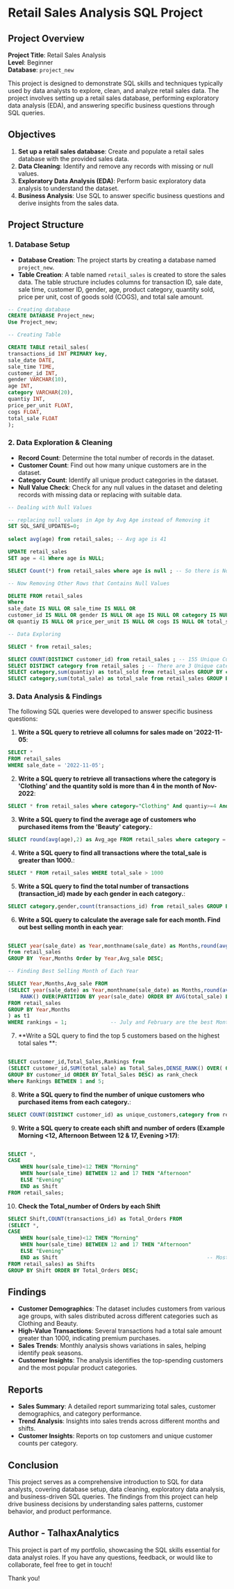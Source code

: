 # Retail Sales Analysis SQL Project

## Project Overview

**Project Title**: Retail Sales Analysis  
**Level**: Beginner  
**Database**: `project_new`

This project is designed to demonstrate SQL skills and techniques typically used by data analysts to explore, clean, and analyze retail sales data. The project involves setting up a retail sales database, performing exploratory data analysis (EDA), and answering specific business questions through SQL queries.

## Objectives

1. **Set up a retail sales database**: Create and populate a retail sales database with the provided sales data.
2. **Data Cleaning**: Identify and remove any records with missing or null values.
3. **Exploratory Data Analysis (EDA)**: Perform basic exploratory data analysis to understand the dataset.
4. **Business Analysis**: Use SQL to answer specific business questions and derive insights from the sales data.

## Project Structure

### 1. Database Setup

- **Database Creation**: The project starts by creating a database named `project_new`.
- **Table Creation**: A table named `retail_sales` is created to store the sales data. The table structure includes columns for transaction ID, sale date, sale time, customer ID, gender, age, product category, quantity sold, price per unit, cost of goods sold (COGS), and total sale amount.

```sql
-- Creating database
CREATE DATABASE Project_new;
Use Project_new;

-- Creating Table

CREATE TABLE retail_sales(
transactions_id INT PRIMARY key,
sale_date DATE,
sale_time TIME,
customer_id INT,
gender VARCHAR(10),
age INT,
category VARCHAR(20),
quantiy INT,
price_per_unit FLOAT,
cogs FLOAT,
total_sale FLOAT
);
```

### 2. Data Exploration & Cleaning

- **Record Count**: Determine the total number of records in the dataset.
- **Customer Count**: Find out how many unique customers are in the dataset.
- **Category Count**: Identify all unique product categories in the dataset.
- **Null Value Check**: Check for any null values in the dataset and deleting records with missing data or replacing with suitable data.

```sql
-- Dealing with Null Values 

-- replacing null values in Age by Avg Age instead of Removing it
SET SQL_SAFE_UPDATES=0;
 
select avg(age) from retail_sales; -- Avg age is 41

UPDATE retail_sales
SET age = 41 Where age is NULL;

SELECT Count(*) from retail_sales where age is null ; -- So there is No Null value in age Now

-- Now Removing Other Rows that Contains Null Values 

DELETE FROM retail_sales
Where 
sale_date IS NULL OR sale_time IS NULL OR
customer_id IS NULL OR gender IS NULL OR age IS NULL OR category IS NULL 
OR quantiy IS NULL OR price_per_unit IS NULL OR cogs IS NULL OR total_sale IS NULL;  -- Now there is No Null Value remaining in Table.

-- Data Exploring 

SELECT * from retail_sales;

SELECT COUNT(DISTINCT customer_id) from retail_sales ; -- 155 Unique Customers
SELECT DISTINCT category from retail_sales ; -- There are 3 Unique categories Beauty,Clothing and Electronics
SELECT category,sum(quantiy) as total_sold from retail_sales GROUP BY category order by total_sold DESC; -- Number of Total item Sold By category, Clothing is on top with Most Sold.
SELECT category,sum(total_sale) as total_sale from retail_sales GROUP BY category order by total_sale DESC; -- By total Sale Amount Electronics on Top. 
```

### 3. Data Analysis & Findings

The following SQL queries were developed to answer specific business questions:

1. **Write a SQL query to retrieve all columns for sales made on '2022-11-05**:
```sql
SELECT *
FROM retail_sales
WHERE sale_date = '2022-11-05';
```

2. **Write a SQL query to retrieve all transactions where the category is 'Clothing' and the quantity sold is more than 4 in the month of Nov-2022**:
```sql
SELECT * from retail_sales where category="Clothing" And quantiy>=4 And date_format(sale_date,"%Y-%m")='2022-11';
```


3. **Write a SQL query to find the average age of customers who purchased items from the 'Beauty' category.**:
```sql
SELECT round(avg(age),2) as Avg_age FROM retail_sales where category = 'Beauty';
```

4. **Write a SQL query to find all transactions where the total_sale is greater than 1000.**:
```sql
SELECT * FROM retail_sales WHERE total_sale > 1000
```

5. **Write a SQL query to find the total number of transactions (transaction_id) made by each gender in each category.**:
```sql
SELECT category,gender,count(transactions_id) from retail_sales GROUP BY category,gender Order by category;
```

6. **Write a SQL query to calculate the average sale for each month. Find out best selling month in each year**:

```sql

SELECT year(sale_date) as Year,monthname(sale_date) as Months,round(avg(total_sale),2) as Avg_sale   -- Avg_Sales of Each Month by Year
from retail_sales
GROUP BY  Year,Months Order by Year,Avg_sale DESC;

-- Finding Best Selling Month of Each Year

SELECT Year,Months,Avg_sale FROM 
(SELECT year(sale_date) as Year,monthname(sale_date) as Months,round(avg(total_sale),2) as Avg_sale,
    RANK() OVER(PARTITION BY year(sale_date) ORDER BY AVG(total_sale) DESC) as rankings
FROM retail_sales
GROUP BY Year,Months
) as t1
WHERE rankings = 1;              -- July and February are the best Months on 2022 and 2023 respectively.
```

7. **Write a SQL query to find the top 5 customers based on the highest total sales **:
```sql

SELECT customer_id,Total_Sales,Rankings from
(SELECT customer_id,SUM(total_sale) as Total_Sales,DENSE_RANK() OVER( ORDER BY SUM(total_sale) DESC) as Rankings FROM retail_sales 
GROUP BY customer_id ORDER BY Total_Sales DESC) as rank_check
Where Rankings BETWEEN 1 and 5;

```

8. **Write a SQL query to find the number of unique customers who purchased items from each category.**:
```sql
SELECT COUNT(DISTINCT customer_id) as unique_customers,category from retail_sales GROUP BY category;
```

9. **Write a SQL query to create each shift and number of orders (Example Morning <12, Afternoon Between 12 & 17, Evening >17)**:
```sql

SELECT *,
CASE
	WHEN hour(sale_time)<12 THEN "Morning"
    WHEN hour(sale_time) BETWEEN 12 and 17 THEN "Afternoon"
    ELSE "Evening"
    END as Shift
FROM retail_sales;
```
10. **Check the Total_number of Orders by each Shift**
```sql
SELECT Shift,COUNT(transactions_id) as Total_Orders FROM
(SELECT *,
CASE
	WHEN hour(sale_time)<12 THEN "Morning"
    WHEN hour(sale_time) BETWEEN 12 and 17 THEN "Afternoon"
    ELSE "Evening"
    END as Shift												-- Most Number of Orders in Evening that are 1062, Then Morning with 548 Orders And in Afternoon there are only 377 orders
FROM retail_sales) as Shifts
GROUP BY Shift ORDER BY Total_Orders DESC;
```



## Findings

- **Customer Demographics**: The dataset includes customers from various age groups, with sales distributed across different categories such as Clothing and Beauty.
- **High-Value Transactions**: Several transactions had a total sale amount greater than 1000, indicating premium purchases.
- **Sales Trends**: Monthly analysis shows variations in sales, helping identify peak seasons.
- **Customer Insights**: The analysis identifies the top-spending customers and the most popular product categories.

## Reports

- **Sales Summary**: A detailed report summarizing total sales, customer demographics, and category performance.
- **Trend Analysis**: Insights into sales trends across different months and shifts.
- **Customer Insights**: Reports on top customers and unique customer counts per category.

## Conclusion

This project serves as a comprehensive introduction to SQL for data analysts, covering database setup, data cleaning, exploratory data analysis, and business-driven SQL queries. The findings from this project can help drive business decisions by understanding sales patterns, customer behavior, and product performance.

## Author - TalhaxAnalytics

This project is part of my portfolio, showcasing the SQL skills essential for data analyst roles. If you have any questions, feedback, or would like to collaborate, feel free to get in touch!

Thank you!
